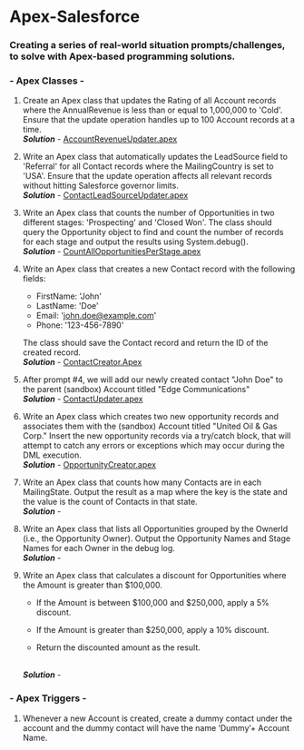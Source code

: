 # Apex-Salesforce
<h3>Creating a series of real-world situation prompts/challenges, to solve with Apex-based programming solutions.</h3>

<h3> - Apex Classes - </h3>

1) Create an Apex class that updates the Rating of all Account records where the AnnualRevenue is less than or equal to 1,000,000 to 'Cold'. Ensure that the update operation handles up to 100 Account records at a time.
    <br>**_Solution_** - [AccountRevenueUpdater.apex](https://github.com/freemacj/Apex-Salesforce/blob/main/AccountRevenueUpdater.apex)


2) Write an Apex class that automatically updates the LeadSource field to 'Referral' for all Contact records where the MailingCountry is set to 'USA'. Ensure that the update operation affects all relevant records without hitting Salesforce governor limits.
    <br>**_Solution_** - [ContactLeadSourceUpdater.apex](https://github.com/freemacj/Apex-Salesforce/blob/main/AccountRevenueUpdater.apex)

3) Write an Apex class that counts the number of Opportunities in two different stages: 'Prospecting' and 'Closed Won'. The class should query the Opportunity object to find and count the number of records for each stage and output the results using System.debug().
    <br>**_Solution_** - [CountAllOpportunitiesPerStage.apex](https://github.com/freemacj/Apex-Salesforce/blob/main/CountAllOpportunitiesPerStage.apex)



4) Write an Apex class that creates a new Contact record with the following fields:

    - FirstName: 'John'
    - LastName: 'Doe'
    - Email: 'john.doe@example.com'
    - Phone: '123-456-7890'

    The class should save the Contact record and return the ID of the created record.
    <br>**_Solution_** - [ContactCreator.Apex](https://github.com/freemacj/Apex-Salesforce/blob/main/ContactCreator.Apex)

5) After prompt #4, we will add our newly created contact "John Doe" to the parent (sandbox) Account titled "Edge Communications"
    <br>**_Solution_** - [ContactUpdater.apex](https://github.com/freemacj/Apex-Salesforce/blob/main/ContactUpdater.apex)

6) Write an Apex class which creates two new opportunity records and associates them with the (sandbox) Account titled "United Oil & Gas Corp." Insert the new opportunity records via a try/catch block, that will attempt to catch any errors or exceptions which may occur during the DML execution.
    <br>**_Solution_** - [OpportunityCreator.apex](https://github.com/freemacj/Apex-Salesforce/blob/main/OpportunityCreator.apex)

7) Write an Apex class that counts how many Contacts are in each MailingState. Output the result as a map where the key is the state and the value is the count of Contacts in that state.
    <br>**_Solution_** -

8) Write an Apex class that lists all Opportunities grouped by the OwnerId (i.e., the Opportunity Owner). Output the Opportunity Names and Stage Names for each Owner in the debug log.
   <br>**_Solution_** -

9) Write an Apex class that calculates a discount for Opportunities where the Amount is greater than $100,000.

    - If the Amount is between $100,000 and $250,000, apply a 5% discount.

    - If the Amount is greater than $250,000, apply a 10% discount.
    
    - Return the discounted amount as the result.

   <br>**_Solution_** -

<h3> - Apex Triggers - </h3>

1) Whenever a new Account is created, create a dummy contact under the account and the dummy contact will have the name ‘Dummy’+ Account Name.
    
